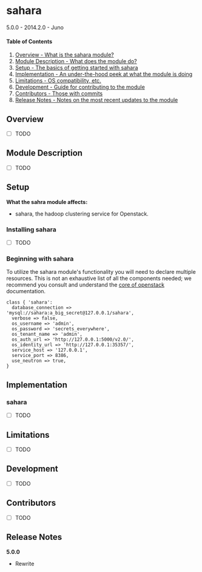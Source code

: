 sahara
======

5.0.0 - 2014.2.0 - Juno

#### Table of Contents

1. [Overview - What is the sahara module?](#overview)
2. [Module Description - What does the module do?](#module-description)
3. [Setup - The basics of getting started with sahara](#setup)
4. [Implementation - An under-the-hood peek at what the module is doing](#implementation)
5. [Limitations - OS compatibility, etc.](#limitations)
6. [Development - Guide for contributing to the module](#development)
7. [Contributors - Those with commits](#contributors)
8. [Release Notes - Notes on the most recent updates to the module](#release-notes)

Overview
--------

- [ ] TODO

Module Description
------------------

- [ ] TODO

Setup
-----

**What the sahra module affects:**

* sahara, the hadoop clustering service for Openstack.

### Installing sahara

- [ ] TODO

### Beginning with sahara

To utilize the sahara module's functionality you will need to declare multiple
resources.  This is not an exhaustive list of all the components needed; we
recommend you consult and understand the
[core of openstack](http://docs.openstack.org) documentation.

```puppet
class { 'sahara':
  database_connection => 'mysql://sahara:a_big_secret@127.0.0.1/sahara',
  verbose => false,
  os_username => 'admin',
  os_password => 'secrets_everywhere',
  os_tenant_name => 'admin',
  os_auth_url => 'http://127.0.0.1:5000/v2.0/',
  os_identity_url => 'http://127.0.0.1:35357/',
  service_host => '127.0.0.1',
  service_port => 8386,
  use_neutron => true,
}
```

Implementation
--------------

### sahara

- [ ] TODO

Limitations
-----------

- [ ] TODO

Development
-----------

- [ ] TODO

Contributors
------------

- [ ] TODO

Release Notes
-------------

**5.0.0**

* Rewrite
